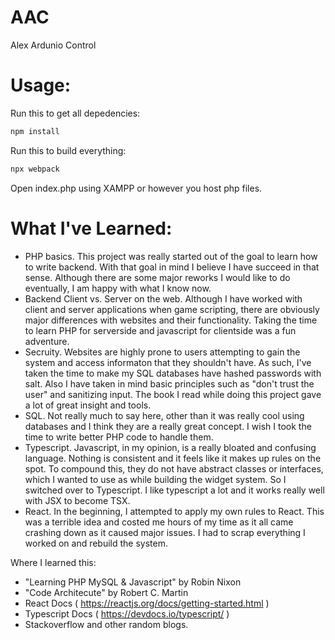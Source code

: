 # AAC

Alex Ardunio Control

# Usage:

Run this to get all depedencies:
```bash
npm install
```

Run this to build everything:
```bash
npx webpack
```

Open index.php using XAMPP or however you host php files.

# What I've Learned:

* PHP basics. This project was really started out of the goal to learn how to write backend. With that goal in mind I believe I have succeed in that sense. Although there are some major reworks I would like to do eventually, I am happy with what I know now.
* Backend Client vs. Server on the web. Although I have worked with client and server applications when game scripting, there are obviously major differences with websites and their functionality. Taking the time to learn PHP for serverside and javascript for clientside was a fun adventure. 
* Secruity. Websites are highly prone to users attempting to gain the system and access informaton that they shouldn't have. As such, I've taken the time to make my SQL databases have hashed passwords with salt. Also I have taken in mind basic principles such as "don't trust the user" and sanitizing input. The book I read while doing this project gave a lot of great insight and tools.
* SQL. Not really much to say here, other than it was really cool using databases and I think they are a really great concept. I wish I took the time to write better PHP code to handle them. 
* Typescript. Javascript, in my opinion, is a really bloated and confusing language. Nothing is consistent and it feels like it makes up rules on the spot. To compound this, they do not have abstract classes or interfaces, which I wanted to use as while building the widget system. So I switched over to Typescript. I like typescript a lot and it works really well with JSX to become TSX.
* React. In the beginning, I attempted to apply my own rules to React. This was a terrible idea and costed me hours of my time as it all came crashing down as it caused major issues. I had to scrap everything I worked on and rebuild the system. 

Where I learned this: 
* "Learning PHP MySQL & Javascript" by Robin Nixon
* "Code Architecute" by Robert C. Martin
* React Docs ( https://reactjs.org/docs/getting-started.html )
* Typescript Docs ( https://devdocs.io/typescript/ )
* Stackoverflow and other random blogs.